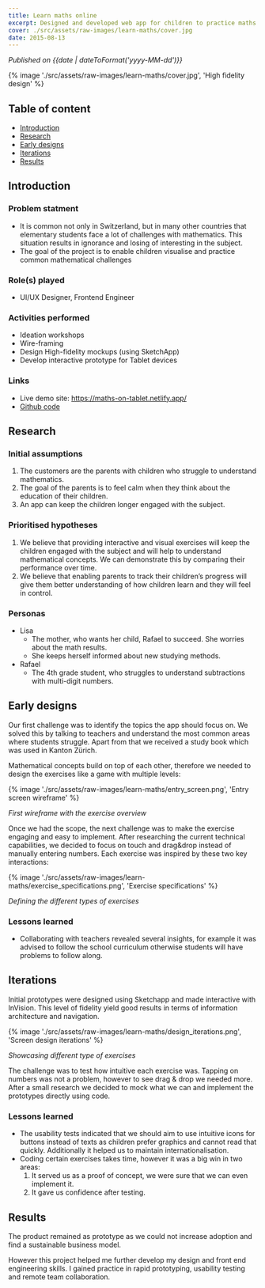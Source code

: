 ```yaml
---
title: Learn maths online
excerpt: Designed and developed web app for children to practice maths
cover: ./src/assets/raw-images/learn-maths/cover.jpg
date: 2015-08-13
---
```


_Published on {{date | dateToFormat('yyyy-MM-dd')}}_

{% image './src/assets/raw-images/learn-maths/cover.jpg', 'High fidelity design' %}

## Table of content

- [Introduction](#introduction)
- [Research](#research)
- [Early designs](#early-designs)
- [Iterations](#iterations)
- [Results](#results)

## Introduction

### Problem statment

- It is common not only in Switzerland, but in many other countries that elementary students face a lot of challenges with mathematics. This situation results in ignorance and losing of interesting in the subject.
- The goal of the project is to enable children visualise and practice common mathematical challenges

### Role(s) played

- UI/UX Designer, Frontend Engineer

### Activities performed

- Ideation workshops
- Wire-framing
- Design High-fidelity mockups (using SketchApp)
- Develop interactive prototype for Tablet devices

### Links

- Live demo site: https://maths-on-tablet.netlify.app/
- [Github code](#https://github.com/LadislavSzolik/maths-lessons-typescript)

## Research

### Initial assumptions

1. The customers are the parents with children who struggle to understand mathematics.
2. The goal of the parents is to feel calm when they think about the education of their children.
3. An app can keep the children longer engaged with the subject.

### Prioritised hypotheses

1. We believe that providing interactive and visual exercises will keep the children engaged with the subject and will help to understand mathematical concepts. We can demonstrate this by comparing their performance over time.
2. We believe that enabling parents to track their children’s progress will give them better understanding of how children learn and they will feel in control.

### Personas

- Lisa
  - The mother, who wants her child, Rafael to succeed. She worries about the math results.
  - She keeps herself informed about new studying methods.
- Rafael
  - The 4th grade student, who struggles to understand subtractions with multi-digit numbers.

## Early designs

Our first challenge was to identify the topics the app should focus on. We solved this by talking to teachers and understand the most common areas where students struggle. Apart from that we received a study book which was used in Kanton Zürich.

Mathematical concepts build on top of each other, therefore we needed to design the exercises like a game with multiple levels:

{% image './src/assets/raw-images/learn-maths/entry_screen.png', 'Entry screen wireframe' %}

_First wireframe with the exercise overview_

Once we had the scope, the next challenge was to make the exercise engaging and easy to implement. After researching the current technical capabilities, we decided to focus on touch and drag&drop instead of manually entering numbers. Each exercise was inspired by these two key interactions:

{% image './src/assets/raw-images/learn-maths/exercise_specifications.png', 'Exercise specifications' %}

_Defining the different types of exercises_

### Lessons learned

- Collaborating with teachers revealed several insights, for example it was advised to follow the school curriculum otherwise students will have problems to follow along.

## Iterations

Initial prototypes were designed using Sketchapp and made interactive with InVision. This level of fidelity yield good results in terms of information architecture and navigation.

{% image './src/assets/raw-images/learn-maths/design_iterations.png', 'Screen design iterations' %}

_Showcasing different type of exercises_

The challenge was to test how intuitive each exercise was. Tapping on numbers was not a problem, however to see drag & drop we needed more. After a small research we decided to mock what we can and implement the prototypes directly using code.

### Lessons learned

- The usability tests indicated that we should aim to use intuitive icons for buttons instead of texts as children prefer graphics and cannot read that quickly. Additionally it helped us to maintain internationalisation.
- Coding certain exercises takes time, however it was a big win in two areas:
  1.  It served us as a proof of concept, we were sure that we can even implement it.
  2.  It gave us confidence after testing.

## Results

The product remained as prototype as we could not increase adoption and find a sustainable business model.

However this project helped me further develop my design and front end engineering skills. I gained practice in rapid prototyping, usability testing and remote team collaboration.
